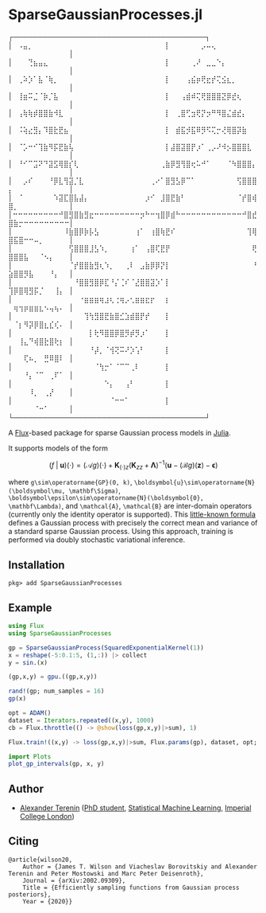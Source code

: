 # SparseGaussianProcesses.jl

┌───────────────────────────────────────┐ 
│⠀⠠⣤⡀⠀⠀⠀⠀⠀⠀⠀⠀⠀⠀⠀⠀⠀⠀⠀⠀⠀⠀⠀⠀⠀⠀⠀⠀⠀⠀⡇⠀⠀⠀⠀⠀⠀⡠⠤⢄⠀⠀⠀⠀⠀⠀⠀⠀⠀⠀⠀⠀⠀⠀⠀⠀⠀⠀⠀⠀│ 
│⠀⠀⠀⢙⣦⣤⣄⠀⠀⠀⠀⠀⠀⠀⠀⠀⠀⠀⠀⠀⠀⠀⠀⠀⠀⠀⠀⠀⠀⠀⡇⠀⠀⠀⠀⢀⠜⠀⣀⣀⠑⡄⠀⠀⠀⠀⠀⠀⠀⠀⠀⠀⠀⠀⠀⠀⠀⠀⠀⠀│ 
│⠀⢀⠵⡱⠁⣧⠈⢷⡀⠀⠀⠀⠀⠀⠀⠀⠀⠀⠀⠀⠀⠀⠀⠀⠀⠀⠀⠀⠀⠀⡇⠀⠀⠀⢠⣮⡶⢟⣖⡞⢍⣪⣆⡀⠀⠀⠀⠀⠀⠀⠀⠀⠀⠀⠀⠀⠀⠀⠀⠀│ 
│⠀⢸⣶⠭⣈⠈⡷⡈⣧⠀⠀⠀⠀⠀⠀⠀⠀⠀⠀⠀⠀⠀⠀⠀⠀⠀⠀⠀⠀⠀⡇⠀⠀⢠⣾⠾⢍⢟⣿⣿⣿⣝⡿⣞⢆⠀⠀⠀⠀⠀⠀⠀⠀⠀⠀⠀⠀⠀⠀⠀│ 
│⠀⢠⢷⢷⡾⣿⣿⣷⠺⣇⠀⠀⠀⠀⠀⠀⠀⠀⠀⠀⠀⠀⠀⠀⠀⠀⠀⠀⠀⠀⡇⠀⢀⣿⢋⣲⢟⡝⡲⠛⠻⣿⣌⣾⣞⡄⠀⠀⠀⠀⠀⠀⠀⠀⠀⠀⠀⠀⠀⠀│ 
│⠀⠨⢵⣔⣻⡄⠹⣿⣗⣟⣦⠀⠀⠀⠀⠀⠀⠀⠀⠀⠀⠀⠀⠀⠀⠀⠀⠀⠀⠀⡇⠀⣾⣯⡺⣯⠿⡻⠫⢍⡒⢜⢿⣿⡽⣷⠀⠀⠀⠀⠀⠀⠀⠀⠀⠀⠀⠀⠀⠀│ 
│⠀⠈⡡⠒⠊⢹⣷⠻⡯⣟⣷⢧⠀⠀⠀⠀⠀⠀⠀⠀⠀⠀⠀⠀⠀⠀⠀⠀⠀⠀⡇⣼⣿⣽⣿⡟⡰⠁⢀⡠⠜⠺⡢⣿⣿⣿⣇⠀⠀⠀⠀⠀⠀⠀⠀⠀⠀⠀⠀⠀│ 
│⠀⠘⠊⠉⣩⠝⠙⣽⣫⢿⣿⡎⢇⠀⠀⠀⠀⠀⠀⠀⠀⠀⠀⠀⠀⠀⠀⠀⠀⢀⣷⡿⣻⢻⣿⢖⠥⠚⠁⠀⠀⠀⠈⠳⣿⣿⣿⡄⠀⠀⠀⠀⠀⠀⠀⠀⠀⠀⠀⠀│ 
│⠀⠀⡠⠎⠀⠀⠀⠘⡿⣇⢻⣽⡈⣇⠀⠀⠀⠀⠀⠀⠀⠀⠀⠀⠀⠀⠀⢀⠔⠁⣿⣻⣣⡿⠉⠁⠀⠀⠀⠀⠀⠀⠀⠀⢫⣿⣿⣿⡄⠀⠀⠀⠀⠀⠀⠀⠀⠀⠀⠀│ 
│⠀⠈⠀⠀⠀⠀⠀⠀⠱⣽⣏⣿⣧⣼⡄⠀⠀⠀⠀⠀⠀⠀⠀⠀⠀⠀⡰⠊⠀⣸⣿⣟⣷⠃⠀⠀⠀⠀⠀⠀⠀⠀⠀⠀⠈⡞⣿⢾⣿⡀⠀⠀⠀⠀⠀⠀⠀⠀⠀⠀│ 
│⠒⠒⠒⠒⠒⠒⠒⠒⠒⠚⣿⣻⣿⣷⣻⣖⠒⠒⠒⠒⠒⠒⠒⠒⠒⡲⠓⠒⢲⣿⡿⣾⠓⠒⠒⠒⠒⠒⠒⠒⠒⠒⠒⠒⠒⠚⣿⣞⣿⣷⡒⠒⠒⠒⠒⠒⠒⠒⠒⠒│ 
│⠀⠀⠀⠀⠀⠀⠀⠀⠀⠀⠸⣷⣿⡿⡷⡧⣣⠀⠀⠀⠀⠀⠀⠀⢰⠁⠀⢰⣿⢷⣟⠎⠀⠀⠀⠀⠀⠀⠀⠀⠀⠀⠀⠀⠀⠀⢹⢿⣿⣯⣿⠒⠒⠤⡀⠀⠀⠀⠀⠀│ 
│⠀⠀⠀⠀⠀⠀⠀⠀⠀⠀⠀⢫⣿⣿⣿⣸⣣⠱⡀⠀⠀⠀⠀⢰⠁⠀⢠⣿⢏⣟⡟⠀⠀⠀⠀⠀⠀⠀⠀⠀⠀⠀⠀⠀⠀⠀⠀⢟⣿⣿⣿⣧⠀⠀⠈⠢⡄⠀⠀⠀│ 
│⠀⠀⠀⠀⠀⠀⠀⠀⠀⠀⠀⠈⡞⣿⣿⣷⣻⢆⠱⡀⠀⠀⢀⠇⠀⣠⣷⡿⡿⡝⡇⠀⠀⠀⠀⠀⠀⠀⠀⠀⠀⠀⠀⠀⠀⠀⠀⠘⣵⣿⣿⡻⣧⠀⠀⠀⠘⡄⠀⠀│ 
│⠀⠀⠀⠀⠀⠀⠀⠀⠀⠀⠀⠀⠘⣿⣿⣻⣿⡿⣏⠘⡌⢈⠎⠈⣜⣿⣿⣽⡱⠁⡇⠀⠀⠀⠀⠀⠀⠀⠀⠀⠀⠀⠀⠀⠀⠀⠀⠀⢹⡿⣿⢿⣻⡯⡈⠀⠀⢸⡄⠀│ 
│⠀⠀⠀⠀⠀⠀⠀⠀⠀⠀⠀⠀⠀⠐⣶⣶⣶⢶⣰⢆⢐⢶⡠⢂⣶⣶⣖⡖⠀⠀⡆⠀⠀⠀⠀⠀⠀⠀⠀⠀⠀⠀⠀⠀⠀⠀⠀⠀⠀⢶⢲⡶⣶⣶⣆⠢⢤⢦⠄⠀│ 
│⠀⠀⠀⠀⠀⠀⠀⠀⠀⠀⠀⠀⠀⠀⢹⢳⣻⣿⣟⣷⣿⣊⣱⣾⣿⡟⡞⠀⠀⠀⡇⠀⠀⠀⠀⠀⠀⠀⠀⠀⠀⠀⠀⠀⠀⠀⠀⠀⠀⠈⡆⠻⡽⡿⣿⣆⣎⢎⠄⠀│ 
│⠀⠀⠀⠀⠀⠀⠀⠀⠀⠀⠀⠀⠀⠀⠀⡇⢗⠻⣿⣿⡿⣿⡻⡾⡻⡰⠁⠀⠀⠀⡇⠀⠀⠀⠀⠀⠀⠀⠀⠀⠀⠀⠀⠀⠀⠀⠀⠀⠀⠀⢸⣄⠙⢾⣿⣗⣿⢗⡆⠀│ 
│⠀⠀⠀⠀⠀⠀⠀⠀⠀⠀⠀⠀⠀⠀⠀⠘⡼⡀⠈⢺⢝⠭⠜⡱⢡⠃⠀⠀⠀⠀⡇⠀⠀⠀⠀⠀⠀⠀⠀⠀⠀⠀⠀⠀⠀⠀⠀⠀⠀⠀⠀⢏⠦⡀⠀⣛⠿⣿⠇⠀│ 
│⠀⠀⠀⠀⠀⠀⠀⠀⠀⠀⠀⠀⠀⠀⠀⠀⠈⢳⡒⠁⠈⠉⠉⢀⠇⠀⠀⠀⠀⠀⡇⠀⠀⠀⠀⠀⠀⠀⠀⠀⠀⠀⠀⠀⠀⠀⠀⠀⠀⠀⠀⠘⡄⠈⠉⠀⢀⠏⠁⠀│ 
│⠀⠀⠀⠀⠀⠀⠀⠀⠀⠀⠀⠀⠀⠀⠀⠀⠀⠀⠑⡄⠀⠀⢠⠃⠀⠀⠀⠀⠀⠀⡇⠀⠀⠀⠀⠀⠀⠀⠀⠀⠀⠀⠀⠀⠀⠀⠀⠀⠀⠀⠀⠀⠸⡀⠀⢀⡜⠀⠀⠀│ 
│⠀⠀⠀⠀⠀⠀⠀⠀⠀⠀⠀⠀⠀⠀⠀⠀⠀⠀⠀⠈⠒⠒⠁⠀⠀⠀⠀⠀⠀⠀⡇⠀⠀⠀⠀⠀⠀⠀⠀⠀⠀⠀⠀⠀⠀⠀⠀⠀⠀⠀⠀⠀⠀⠈⠒⠁⠀⠀⠀⠀│ 
└───────────────────────────────────────┘ 

A [Flux](https://fluxml.ai)-based package for sparse Gaussian process models in [Julia](https://julialang.org).

It supports models of the form
```math
(f \mathbin{|} \boldsymbol{u})(\cdot) = (\mathcal{A}g)(\cdot) + \mathbf{K}_{(\cdot)z} (\mathbf{K}_{zz} + \mathbf\Lambda)^{-1} (\boldsymbol{u} - (\mathcal{B}g)(\boldsymbol{z}) - \boldsymbol\epsilon)
```
where ``g\sim\operatorname{GP}(0, k)``, ``\boldsymbol{u}\sim\operatorname{N}(\boldsymbol\mu, \mathbf\Sigma)``, ``\boldsymbol\epsilon\sim\operatorname{N}(\boldsymbol{0}, \mathbf\Lambda)``, and ``\mathcal{A}``, ``\mathcal{B}`` are inter-domain operators (currently only the identity operator is supported).
This [little-known formula](https://arxiv.org/abs/2002.09309) defines a Gaussian process with precisely the correct mean and variance of a standard sparse Gaussian process.
Using this approach, training is performed via doubly stochastic variational inference.

## Installation

```
pkg> add SparseGaussianProcesses
```

## Example

```julia
using Flux
using SparseGaussianProcesses

gp = SparseGaussianProcess(SquaredExponentialKernel(1))
x = reshape(-5:0.1:5, (1,:)) |> collect
y = sin.(x)

(gp,x,y) = gpu.((gp,x,y))

rand!(gp; num_samples = 16)
gp(x)

opt = ADAM()
dataset = Iterators.repeated((x,y), 1000)
cb = Flux.throttle(() -> @show(loss(gp,x,y)|>sum), 1)

Flux.train!((x,y) -> loss(gp,x,y)|>sum, Flux.params(gp), dataset, opt; cb = cb)

import Plots
plot_gp_intervals(gp, x, y)
```

## Author

- [Alexander Terenin](https://avt.im) ([PhD student](http://www.imperial.ac.uk/mathematics/), [Statistical Machine Learning](https://sml-group.cc), [Imperial College London](https://imperial.ac.uk))

## Citing

```
@article{wilson20,
	Author = {James T. Wilson and Viacheslav Borovitskiy and Alexander Terenin and Peter Mostowski and Marc Peter Deisenroth},
	Journal = {arXiv:2002.09309},
	Title = {Efficiently sampling functions from Gaussian process posteriors},
	Year = {2020}}

```